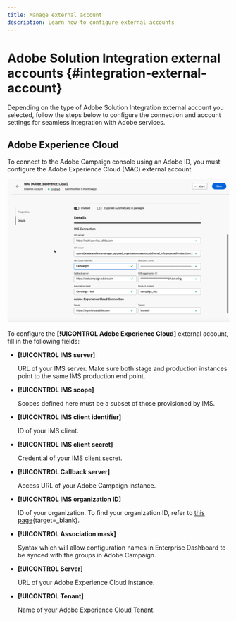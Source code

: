 ```yaml
---
title: Manage external account
description: Learn how to configure external accounts
---
```

# Adobe Solution Integration external accounts {#integration-external-account}

Depending on the type of Adobe Solution Integration external account you selected, follow the steps below to configure the connection and account settings for seamless integration with Adobe services.

## Adobe Experience Cloud

To connect to the Adobe Campaign console using an Adobe ID, you must configure the Adobe Experience Cloud (MAC) external account.

![Screenshot showing the Adobe Experience Cloud MAC external account configuration fields.](assets/external-MAC.png)

To configure the **[!UICONTROL Adobe Experience Cloud]** external account, fill in the following fields:

* **[!UICONTROL IMS server]**

  URL of your IMS server. Make sure both stage and production instances point to the same IMS production end point.

* **[!UICONTROL IMS scope]**

  Scopes defined here must be a subset of those provisioned by IMS.

* **[!UICONTROL IMS client identifier]**

  ID of your IMS client.

* **[!UICONTROL IMS client secret]**

  Credential of your IMS client secret.

* **[!UICONTROL Callback server]**

  Access URL of your Adobe Campaign instance.

* **[!UICONTROL IMS organization ID]**

  ID of your organization. To find your organization ID, refer to [this page](https://experienceleague.adobe.com/docs/core-services/interface/administration/organizations.html){target=_blank}.

* **[!UICONTROL Association mask]**

  Syntax which will allow configuration names in Enterprise Dashboard to be synced with the groups in Adobe Campaign.

* **[!UICONTROL Server]**

  URL of your Adobe Experience Cloud instance.

* **[!UICONTROL Tenant]**

  Name of your Adobe Experience Cloud Tenant.

